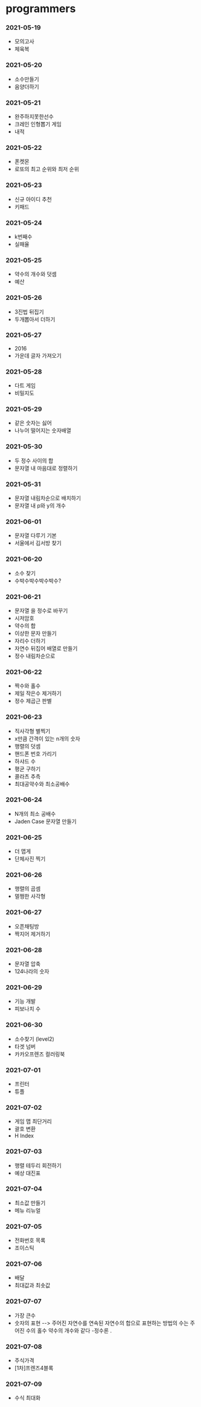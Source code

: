 # programmers

### 2021-05-19
- 모의고사 
- 체육복
    
### 2021-05-20
 - 소수만들기  
 - 음양더하기
    
### 2021-05-21
 - 완주하지못한선수
 - 크레인 인형뽑기 게임 
 - 내적
### 2021-05-22
 - 폰켓몬
 - 로또의 최고 순위와 최저 순위
### 2021-05-23
 - 신규 아이디 추천
 - 키패드 
### 2021-05-24
 - k번째수
 - 실패율
### 2021-05-25
 - 약수의 개수와 덧셈
 - 예산
### 2021-05-26
 - 3진법 뒤집기
 - 두개뽑아서 더하기
### 2021-05-27
 - 2016
 - 가운데 글자 가져오기
### 2021-05-28
 - 다트 게임
 - 비밀지도
### 2021-05-29
 - 같은 숫자는 싫어 
 - 나누어 떨어지는 숫자배열
### 2021-05-30
 - 두 정수 사이의 합 
 - 문자열 내 마음대로 정렬하기
### 2021-05-31
 - 문자열 내림차순으로 배치하기 
 - 문자열 내 p와 y의 개수
### 2021-06-01
 - 문자열 다루기 기본
 - 서울에서 김서방 찾기
### 2021-06-20
 - 소수 찾기
 - 수박수박수박수박수?
### 2021-06-21
 - 문자열 을 정수로 바꾸기
 - 시저암호
 - 약수의 합
 - 이상한 문자 만들기 
 - 자리수 더하기
 - 자연수 뒤집어 배열로 만들기
 - 정수 내림차순으로 
### 2021-06-22
 - 짝수와 홀수
 - 제일 작은수 제거하기
 - 정수 제곱근 판별
### 2021-06-23
 - 직사각형 별찍기
 - x만큼 간격이 있는 n개의 숫자
 - 행렬의 덧셈
 - 핸드폰 번호 가리기
 - 하샤드 수
 - 평균 구하기
 - 콜라츠 추측
 - 최대공약수와 최소공배수
### 2021-06-24
 - N개의 최소 공배수 
 - Jaden Case 문자열 만들기
### 2021-06-25
 - 더 맵게 
 - 단체사진 찍기
### 2021-06-26
 - 행렬의 곱셈
 - 멀쩡한 사각형
### 2021-06-27
 - 오픈채팅방
 - 짝지어 제거하기
### 2021-06-28
 - 문자열 압축
 - 124나라의 숫자
### 2021-06-29
 - 기능 개발
 - 피보나치 수
### 2021-06-30
 - 소수찾기 (level2)
 - 타겟 넘버
 - 카카오프렌즈 컬러링북
### 2021-07-01
 - 프린터
 - 튜플
### 2021-07-02
 - 게임 맵 최단거리
 - 괄호 변환
 - H Index
### 2021-07-03
 - 행렬 테두리 회전하기
 - 예상 대진표
### 2021-07-04
 - 최소값 만들기
 - 메뉴 리뉴얼
### 2021-07-05
 - 전화번호 목록
 - 조이스틱
### 2021-07-06
 - 배달
 - 최대값과 최솟값
### 2021-07-07
 - 가장 큰수
 - 숫자의 표현 --> 주어진 자연수를 연속된 자연수의 합으로 표현하는 방법의 수는 주어진 수의 홀수 약수의 개수와 같다 -정수론 .
### 2021-07-08
 - 주식가격
 - [1차]프렌즈4블록
### 2021-07-09
 - 수식 최대화